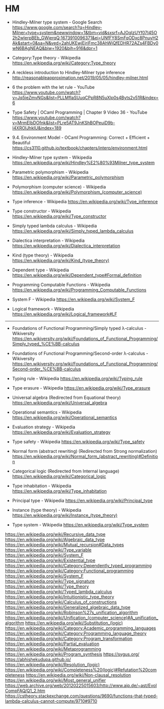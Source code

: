 # HM

* Hindley-Milner type system - Google Search
https://www.google.com/search?q=Hindley-Milner+type+system&newwindow=1&tbm=vid&sxsrf=AJOqlzUYf07I45O2h2wlerpBEb_GWjerqQ:1673910096371&ei=UNfFY8SmFqODxc8PnuyH2Ak&start=0&sa=N&ved=2ahUKEwjEjriFmc38AhWjQfEDHR72AZs4FBDy0wN6BAgNEAQ&biw=1920&bih=916&dpr=1

* Category:Type theory - Wikipedia
https://en.wikipedia.org/wiki/Category:Type_theory



* A reckless introduction to Hindley-Milner type inference
http://reasonableapproximation.net/2019/05/05/hindley-milner.html

* 6 the problem with the let rule - YouTube
https://www.youtube.com/watch?v=Jq5ieZmvNGs&list=PLLMfIaSUuqCPpR8N5uXlp0s4Byts2v51R&index=6

* Type Safety | OCaml Programming | Chapter 9 Video 36 - YouTube
https://www.youtube.com/watch?v=MrmEIbDOfnk&list=PLre5AT9JnKShBOPeuiD9b-I4XROIJhkIU&index=189

* 9.4. Environment Model - OCaml Programming: Correct + Efficient + Beautiful
https://cs3110.github.io/textbook/chapters/interp/environment.html


* Hindley-Milner type system - Wikipedia
https://en.wikipedia.org/wiki/Hindley%E2%80%93Milner_type_system

* Parametric polymorphism - Wikipedia
https://en.wikipedia.org/wiki/Parametric_polymorphism

* Polymorphism (computer science) - Wikipedia
https://en.wikipedia.org/wiki/Polymorphism_(computer_science)

* Type inference - Wikipedia
https://en.wikipedia.org/wiki/Type_inference

* Type constructor - Wikipedia
https://en.wikipedia.org/wiki/Type_constructor

* Simply typed lambda calculus - Wikipedia
https://en.wikipedia.org/wiki/Simply_typed_lambda_calculus

* Dialectica interpretation - Wikipedia
https://en.wikipedia.org/wiki/Dialectica_interpretation

* Kind (type theory) - Wikipedia
https://en.wikipedia.org/wiki/Kind_(type_theory)

* Dependent type - Wikipedia
https://en.wikipedia.org/wiki/Dependent_type#Formal_definition


* Programming Computable Functions - Wikipedia
https://en.wikipedia.org/wiki/Programming_Computable_Functions

* System F - Wikipedia
https://en.wikipedia.org/wiki/System_F

* Logical framework - Wikipedia
https://en.wikipedia.org/wiki/Logical_framework#LF

---


* Foundations of Functional Programming/Simply typed λ-calculus - Wikiversity
https://en.wikiversity.org/wiki/Foundations_of_Functional_Programming/Simply_typed_%CE%BB-calculus

* Foundations of Functional Programming/Second-order λ-calculus - Wikiversity
https://en.wikiversity.org/wiki/Foundations_of_Functional_Programming/Second-order_%CE%BB-calculus


* Typing rule - Wikipedia
https://en.wikipedia.org/wiki/Typing_rule

* Type erasure - Wikipedia
https://en.wikipedia.org/wiki/Type_erasure

* Universal algebra (Redirected from Equational theory)
https://en.wikipedia.org/wiki/Universal_algebra

* Operational semantics - Wikipedia
https://en.wikipedia.org/wiki/Operational_semantics

* Evaluation strategy - Wikipedia
https://en.wikipedia.org/wiki/Evaluation_strategy

* Type safety - Wikipedia
https://en.wikipedia.org/wiki/Type_safety

* Normal form (abstract rewriting) (Redirected from Strong normalization)
https://en.wikipedia.org/wiki/Normal_form_(abstract_rewriting)#Definition

* Categorical logic (Redirected from Internal language)
https://en.wikipedia.org/wiki/Categorical_logic

* Type inhabitation - Wikipedia
https://en.wikipedia.org/wiki/Type_inhabitation

* Principal type - Wikipedia
https://en.wikipedia.org/wiki/Principal_type

* Instance (type theory) - Wikipedia
https://en.wikipedia.org/wiki/Instance_(type_theory)

* Type system - Wikipedia
https://en.wikipedia.org/wiki/Type_system

https://en.wikipedia.org/wiki/Recursive_data_type
https://en.wikipedia.org/wiki/Algebraic_data_type
https://en.wikipedia.org/wiki/Mutual_recursion#Data_types
https://en.wikipedia.org/wiki/Type_variable
https://en.wikipedia.org/wiki/System_F
https://en.wikipedia.org/wiki/Existential_type
https://en.wikipedia.org/wiki/Category:Dependently_typed_programming
https://en.wikipedia.org/wiki/Category:Functional_programming
https://en.wikipedia.org/wiki/System_F
https://en.wikipedia.org/wiki/Type_signature
https://en.wikipedia.org/wiki/Type_theory
https://en.wikipedia.org/wiki/Typed_lambda_calculus
https://en.wikipedia.org/wiki/Intuitionistic_type_theory
https://en.wikipedia.org/wiki/Calculus_of_constructions
https://en.wikipedia.org/wiki/Generalized_algebraic_data_type
https://en.wikipedia.org/wiki/Robinson%27s_unification_algorithm
https://en.wikipedia.org/wiki/Unification_(computer_science)#A_unification_algorithm
https://en.wikipedia.org/wiki/Substitution_(logic)
https://en.wikipedia.org/wiki/Category:Academic_programming_languages
https://en.wikipedia.org/wiki/Category:Programming_language_theory
https://en.wikipedia.org/wiki/Category:Program_transformation
https://en.wikipedia.org/wiki/Partial_evaluation
https://en.wikipedia.org/wiki/Metaprogramming
https://en.wikipedia.org/wiki/Program_synthesis
https://sygus.org/
https://abhishekudupa.github.io/
https://en.wikipedia.org/wiki/Resolution_(logic)
https://en.wikipedia.org/wiki/Completeness%20(logic)#Refutation%20completeness
https://en.wikipedia.org/wiki/Non-clausal_resolution
https://en.wikipedia.org/wiki/Most_general_unifier
https://web.archive.org/web/20120225015603/http://www.aip.de/~ast/EvolCompFAQ/Q1_2.htm
https://cstheory.stackexchange.com/questions/9690/functions-that-typed-lambda-calculus-cannot-compute/9710#9710

